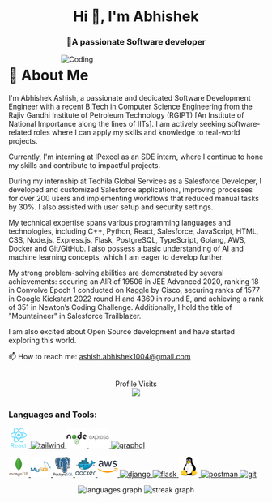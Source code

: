 <h1 align="center">Hi 👋, I'm Abhishek</h1>
<h3 align="center">🚀A passionate Software developer </h3>
<img align ="right" alt="Coding" width="400" src="https://miro.medium.com/v2/resize:fit:1358/0*ygaHmPjQnVmEApdT.gif">

<h1><b>🚀 About Me</b></h1>
<p>
  I'm Abhishek Ashish, a passionate and dedicated Software Development Engineer with a recent B.Tech in Computer Science Engineering from the Rajiv Gandhi Institute of Petroleum Technology (RGIPT) [An Institute of National Importance along the lines of IITs]. I am actively seeking software-related roles where I can apply my skills and knowledge to real-world projects.</br>
  
Currently, I'm interning at IPexcel as an SDE intern, where I continue to hone my skills and contribute to impactful projects.</br>

During my internship at Techila Global Services as a Salesforce Developer, I developed and customized Salesforce applications, improving processes for over 200 users and implementing workflows that reduced manual tasks by 30%. I also assisted with user setup and security settings.</br>

My technical expertise spans various programming languages and technologies, including C++, Python, React, Salesforce, JavaScript, HTML, CSS, Node.js, Express.js, Flask, PostgreSQL, TypeScript, Golang, AWS, Docker and Git/GitHub. I also possess a basic understanding of AI and machine learning concepts, which I am eager to develop further.</br>

My strong problem-solving abilities are demonstrated by several achievements: securing an AIR of 19506 in JEE Advanced 2020, ranking 18 in Convolve Epoch 1 conducted on Kaggle by Cisco, securing ranks of 1577 in Google Kickstart 2022 round H and 4369 in round E, and achieving a rank of 351 in Newton’s Coding Challenge. Additionally, I hold the title of "Mountaineer" in Salesforce Trailblazer.</br>
  


  I am also excited about Open Source development and have started exploring this world.</br>

  📫 How to reach me: <a href="mailto:ashish.abhishek1004@gmail.com">ashish.abhishek1004@gmail.com</a>
</p>


<p align="center"> 
  <br>Profile Visits<br>
  <img src="https://profile-counter.glitch.me/eaglex12/count.svg"/>
 </p>
<h3 align="left">Languages and Tools:</h3>
<p align="left">
 
  <a href="https://reactjs.org/" target="_blank" rel="noreferrer">
    <img src="https://raw.githubusercontent.com/devicons/devicon/master/icons/react/react-original-wordmark.svg" alt="react" width="40" height="40"/>
  </a>
  <a href="https://tailwindcss.com/" target="_blank" rel="noreferrer">
    <img src="https://www.vectorlogo.zone/logos/tailwindcss/tailwindcss-icon.svg" alt="tailwind" width="40" height="40"/>
  </a>
   <a href="https://nodejs.org" target="_blank" rel="noreferrer">
    <img src="https://raw.githubusercontent.com/devicons/devicon/master/icons/nodejs/nodejs-original-wordmark.svg" alt="nodejs" width="40" height="40"/>
  </a>
    <a href="https://expressjs.com" target="_blank" rel="noreferrer">
    <img src="https://raw.githubusercontent.com/devicons/devicon/master/icons/express/express-original-wordmark.svg" alt="express" width="40" height="40"/>
  </a>
 <a href="https://graphql.org" target="_blank" rel="noreferrer">
    <img src="https://www.vectorlogo.zone/logos/graphql/graphql-icon.svg" alt="graphql" width="40" height="40"/>
  </a>
</p>

<p align="left">
  <a href="https://www.mongodb.com/" target="_blank" rel="noreferrer">
    <img src="https://raw.githubusercontent.com/devicons/devicon/master/icons/mongodb/mongodb-original-wordmark.svg" alt="mongodb" width="40" height="40"/>
  </a>
  <a href="https://www.mysql.com/" target="_blank" rel="noreferrer">
    <img src="https://raw.githubusercontent.com/devicons/devicon/master/icons/mysql/mysql-original-wordmark.svg" alt="mysql" width="40" height="40"/>
  </a>
  <a href="https://www.postgresql.org" target="_blank" rel="noreferrer">
    <img src="https://raw.githubusercontent.com/devicons/devicon/master/icons/postgresql/postgresql-original-wordmark.svg" alt="postgresql" width="40" height="40"/>
  </a>
 <a href="https://www.docker.com/" target="_blank" rel="noreferrer">
    <img src="https://raw.githubusercontent.com/devicons/devicon/master/icons/docker/docker-original-wordmark.svg" alt="docker" width="40" height="40"/>
  </a>
 
  <a href="https://aws.amazon.com" target="_blank" rel="noreferrer">
    <img src="https://raw.githubusercontent.com/devicons/devicon/master/icons/amazonwebservices/amazonwebservices-original-wordmark.svg" alt="aws" width="40" height="40"/>
  </a>
   <a href="https://www.djangoproject.com/" target="_blank" rel="noreferrer">
    <img src="https://cdn.worldvectorlogo.com/logos/django.svg" alt="django" width="40" height="40"/>
  </a>
  <a href="https://flask.palletsprojects.com/" target="_blank" rel="noreferrer">
    <img src="https://www.vectorlogo.zone/logos/pocoo_flask/pocoo_flask-icon.svg" alt="flask" width="40" height="40"/>
  </a>
   <a href="https://www.linux.org/" target="_blank" rel="noreferrer">
    <img src="https://raw.githubusercontent.com/devicons/devicon/master/icons/linux/linux-original.svg" alt="linux" width="40" height="40"/>
  </a>
  <a href="https://postman.com" target="_blank" rel="noreferrer">
    <img src="https://www.vectorlogo.zone/logos/getpostman/getpostman-icon.svg" alt="postman" width="40" height="40"/>
  </a>
  <a href="https://git-scm.com/" target="_blank" rel="noreferrer">
    <img src="https://www.vectorlogo.zone/logos/git-scm/git-scm-icon.svg" alt="git" width="40" height="40"/>
  </a>
</p>





<div align="center">
  <img src="https://github-readme-stats.vercel.app/api/top-langs?username=eaglex12&show_icons=true&locale=en&layout=compact&theme=dracula" alt="languages graph" height="150" />
  <img src="https://streak-stats.demolab.com?user=eaglex12&locale=en&mode=daily&theme=dark&hide_border=false&border_radius=5&order=3" alt="streak graph" height="150" />
</div>


